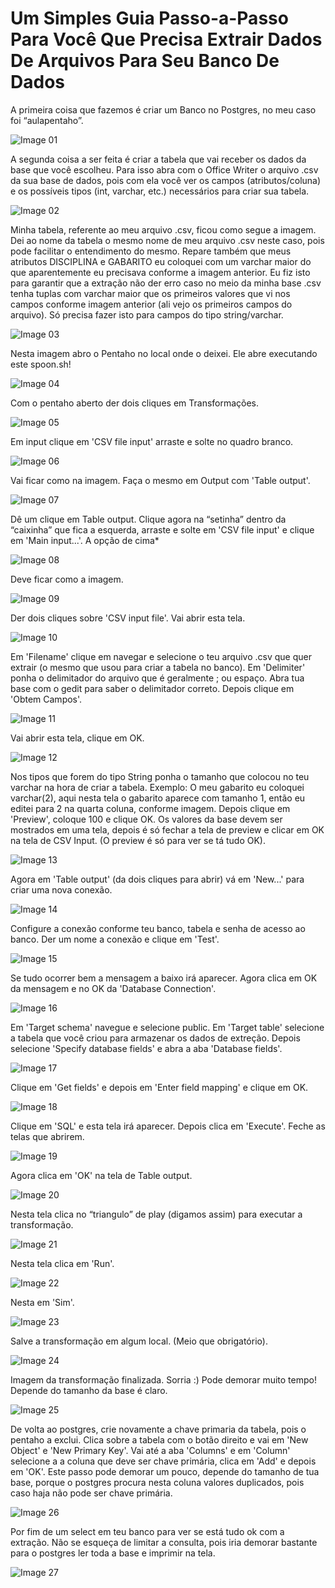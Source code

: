 # Um Simples Guia Passo-a-Passo Para Você Que Precisa Extrair Dados De Arquivos Para Seu Banco De Dados

A primeira coisa que fazemos é criar um Banco no Postgres, no meu caso foi “aulapentaho”.

![Image 01]()

A segunda coisa a ser feita é criar a tabela que vai receber os dados da base que você escolheu. Para isso abra com o Office Writer o arquivo .csv da sua base de dados, pois com ela você ver os campos (atributos/coluna) e os possíveis tipos (int, varchar, etc.) necessários para criar sua tabela.

![Image 02]()

Minha tabela, referente ao meu arquivo .csv, ficou como segue a imagem. Dei ao nome da tabela o mesmo nome de meu arquivo .csv neste caso, pois pode facilitar o entendimento do mesmo. Repare também que meus atributos DISCIPLINA e GABARITO eu coloquei com um varchar maior do que aparentemente eu precisava conforme a imagem anterior. Eu fiz isto para garantir que a extração não der erro caso no meio da minha base .csv tenha tuplas com varchar maior que os primeiros valores que vi nos campos conforme imagem anterior (ali vejo os primeiros campos do arquivo). Só precisa fazer isto para campos do tipo string/varchar.

![Image 03]()

Nesta imagem abro o Pentaho no local onde o deixei. Ele abre executando este spoon.sh!

![Image 04]()

Com o pentaho aberto der dois cliques em Transformações.

![Image 05]()

Em input clique em 'CSV file input' arraste e solte no quadro branco.

![Image 06]()

Vai ficar como na imagem. Faça o mesmo em Output com 'Table output'.

![Image 07]()

Dê um clique em Table output. Clique agora na “setinha” dentro da “caixinha” que fica a esquerda, arraste e solte em 'CSV file input' e clique em 'Main input...'. A opção de cima*

![Image 08]()

Deve ficar como a imagem.

![Image 09]()


Der dois cliques sobre 'CSV input file'. Vai abrir esta tela.

![Image 10]()

Em 'Filename' clique em navegar e selecione o teu arquivo .csv que quer extrair (o mesmo que usou para criar a tabela no banco). Em 'Delimiter' ponha o delimitador do arquivo que é geralmente ; ou espaço. Abra tua base com o gedit para saber o delimitador correto. Depois clique em 'Obtem Campos'.

![Image 11]()

Vai abrir esta tela, clique em OK.

![Image 12]()

Nos tipos que forem do tipo String ponha o tamanho que colocou no teu varchar na hora de criar a tabela. Exemplo: O meu gabarito eu coloquei varchar(2), aqui nesta tela o gabarito aparece com tamanho 1, então eu editei para 2 na quarta coluna, conforme imagem. Depois clique em 'Preview', coloque 100 e clique OK. Os valores da base devem ser mostrados em uma tela, depois é só fechar a tela de preview e clicar em OK na tela de CSV Input. (O preview é só para ver se tá tudo OK).

![Image 13]()

Agora em 'Table output' (da dois cliques para abrir) vá em 'New...' para criar uma nova conexão.

![Image 14]()

Configure a conexão conforme teu banco, tabela e senha de acesso ao banco. Der um nome a conexão e clique em 'Test'.

![Image 15]()

Se tudo ocorrer bem a mensagem a baixo irá aparecer. Agora clica em OK da mensagem e no OK da 'Database Connection'.

![Image 16]()

Em 'Target schema' navegue e selecione public. Em 'Target table' selecione a tabela que você criou para armazenar os dados de extreção. Depois selecione 'Specify database fields' e abra a aba 'Database fields'.

![Image 17]()

Clique em 'Get fields' e depois em 'Enter field mapping' e clique em OK.

![Image 18]()


Clique em 'SQL' e esta tela irá aparecer. Depois clica em 'Execute'. Feche as telas que abrirem.

![Image 19]()

Agora clica em 'OK' na tela de Table output.

![Image 20]()

Nesta tela clica no “triangulo” de play (digamos assim) para executar a transformação.

![Image 21]()

Nesta tela clica em 'Run'.

![Image 22]()

Nesta em 'Sim'.

![Image 23]()

Salve a transformação em algum local. (Meio que obrigatório).

![Image 24]()

Imagem da transformação finalizada. Sorria :) Pode demorar muito tempo! Depende do tamanho da base é claro.

![Image 25]()

De volta ao postgres, crie novamente a chave primaria da tabela, pois o pentaho a exclui. Clica sobre a tabela com o botão direito e vai em 'New Object' e 'New Primary Key'. Vai até a aba 'Columns' e em 'Column' selecione a a coluna que deve ser chave primária, clica em 'Add' e depois em 'OK'. Este passo pode demorar um pouco, depende do tamanho de tua base, porque o postgres procura nesta coluna valores duplicados, pois caso haja não pode ser chave primária.

![Image 26]()

Por fim de um select em teu banco para ver se está tudo ok com a extração. Não se esqueça de limitar a consulta, pois iria demorar bastante para o postgres ler toda a base e imprimir na tela.

![Image 27]()
